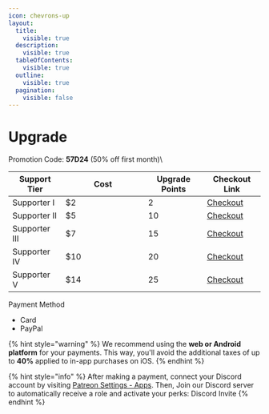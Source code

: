 ```yaml
---
icon: chevrons-up
layout:
  title:
    visible: true
  description:
    visible: true
  tableOfContents:
    visible: true
  outline:
    visible: true
  pagination:
    visible: false
---
```


# Upgrade

Promotion Code: **57D24** (50% off first month)\


<table data-full-width="false"><thead><tr><th>Support Tier</th><th width="149">Cost</th><th>Upgrade Points</th><th>Checkout Link</th></tr></thead><tbody><tr><td>Supporter I</td><td>$2</td><td>2</td><td><a href="https://www.patreon.com/checkout/Faizo?rid=8971834">Checkout</a></td></tr><tr><td>Supporter II</td><td>$5</td><td>10</td><td><a href="https://www.patreon.com/checkout/Faizo?rid=8971826">Checkout</a></td></tr><tr><td>Supporter III</td><td>$7</td><td>15</td><td><a href="https://www.patreon.com/checkout/Faizo?rid=8971839">Checkout</a></td></tr><tr><td>Supporter IV</td><td>$10</td><td>20</td><td><a href="https://www.patreon.com/checkout/Faizo?rid=22108996">Checkout</a></td></tr><tr><td>Supporter V</td><td>$14</td><td>25</td><td><a href="https://www.patreon.com/checkout/Faizo?rid=22109002">Checkout</a></td></tr></tbody></table>

Payment Method

* Card
* PayPal

{% hint style="warning" %}
We recommend using the **web or Android platform** for your payments. This way, you'll avoid the additional taxes of up to **40%** applied to in-app purchases on iOS.
{% endhint %}

{% hint style="info" %}
After making a payment, connect your Discord account by visiting [Patreon Settings - Apps](https://www.patreon.com/settings/apps/discord). Then, Join our Discord server to automatically receive a role and activate your perks: Discord Invite
{% endhint %}






